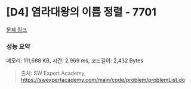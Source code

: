 # [D4] 염라대왕의 이름 정렬 - 7701 

[문제 링크](https://swexpertacademy.com/main/code/problem/problemDetail.do?contestProbId=AWqU0zh6rssDFARG) 

### 성능 요약

메모리: 111,688 KB, 시간: 2,969 ms, 코드길이: 2,432 Bytes



> 출처: SW Expert Academy, https://swexpertacademy.com/main/code/problem/problemList.do